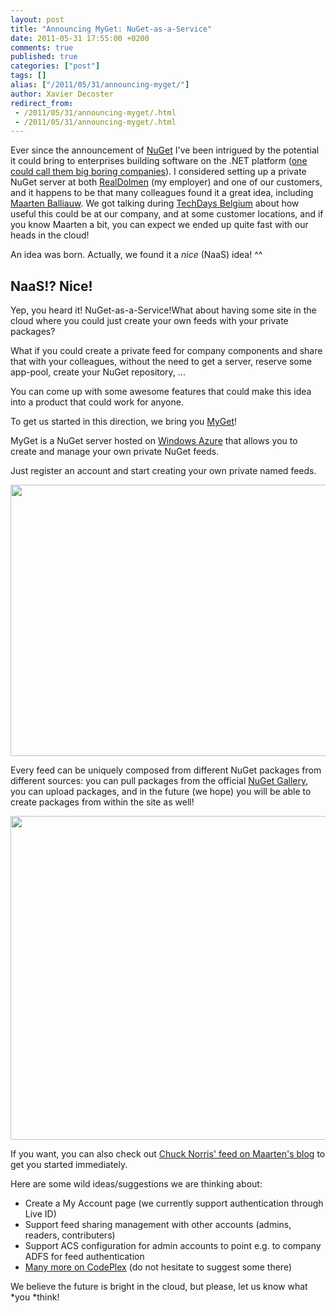 ```yaml
---
layout: post
title: "Announcing MyGet: NuGet-as-a-Service"
date: 2011-05-31 17:55:00 +0200
comments: true
published: true
categories: ["post"]
tags: []
alias: ["/2011/05/31/announcing-myget/"]
author: Xavier Decoster
redirect_from:
 - /2011/05/31/announcing-myget/.html
 - /2011/05/31/announcing-myget/.html
---
```

<p>Ever since the announcement of <a href="http://www.nuget.org" target="_blank">NuGet</a> I've been intrigued by the potential it could bring to enterprises building software on the .NET platform (<a href="http://www.hanselman.com/blog/NuGetForTheEnterpriseNuGetInAContinuousIntegrationAutomatedBuildSystem.aspx" target="_blank">one could call them big boring companies</a>). I considered setting up a private NuGet server at both <a href="http://www.realdolmen.com" target="_blank">RealDolmen</a> (my employer) and one of our customers, and it happens to be that many colleagues found it a great idea, including <a href="http://blog.maartenballiauw.be" target="_blank">Maarten Balliauw</a>. We got talking during <a href="http://www.microsoft.com/belux/techdays/2011/" target="_blank">TechDays Belgium</a> about how useful this could be at our company, and at some customer locations, and if you know Maarten a bit, you can expect we ended up quite fast with our heads in the cloud!</p>

<p>An idea was born. Actually, we found it a <em>nice</em> (NaaS) idea! ^^</p>

<h2>NaaS!? Nice!</h2>

<p>Yep, you heard it! NuGet-as-a-Service!<a href="http://www.myget.org" target="_blank"><img alt="" align="right" src="http://www.myget.org/Content/images/myget/logo.png" /></a>What about having some site in the cloud where you could just create your own feeds with your private packages?</p>

<p>What if you could create a private feed for company components and share that with your colleagues, without the need to get a server, reserve some app-pool, create your NuGet repository, ...</p>

<p>You can come up with some awesome features that could make this idea into a product that could work for anyone.</p>

<p>To get us started in this direction, we bring you <a href="http://www.myget.org" target="_blank">MyGet</a>!</p>

<p>MyGet is a NuGet server hosted on <a href="http://www.microsoft.com/windowsazure/" target="_blank">Windows Azure</a> that allows you to create and manage your own private NuGet feeds. </p>

<p>Just register an account and start creating your own private named feeds.</p>

<p><img alt="" src="https://xavierdecosterblog.blob.core.windows.net/blog/2011-05-31/2011-5-manage_feeds.png" width="650" height="434" /></p>

<p>Every feed can be uniquely composed from different NuGet packages from different sources: you can pull packages from the official <a href="http://www.nuget.org" target="_blank">NuGet Gallery</a>, you can upload packages, and in the future (we hope) you will be able to create packages from within the site as well!</p>

<p><img alt="" src="https://xavierdecosterblog.blob.core.windows.net/blog/2011-05-31/2011-5-manage_packages.png" width="650" height="518" /></p>

<p>If you want, you can also check out <a href="http://blog.maartenballiauw.be/post/2011/05/31/Creating-your-own-private-NuGet-feed-myget.aspx" target="_blank">Chuck Norris' feed on Maarten's blog</a> to get you started immediately.</p>

<p>Here are some wild ideas/suggestions we are thinking about:</p>

<ul>
<li>Create a My Account page (we currently support authentication through Live ID)</li>
<li>Support feed sharing management with other accounts (admins, readers, contributers)</li>
<li>Support ACS configuration for admin accounts to point e.g. to company ADFS for feed authentication</li>
<li><a href="http://myget.codeplex.com/workitem/list/basic" target="_blank">Many more on CodePlex</a> (do not hesitate to suggest some there)</li>
</ul>

<p>We believe the future is bright in the cloud, but please, let us know what *you *think!</p>
